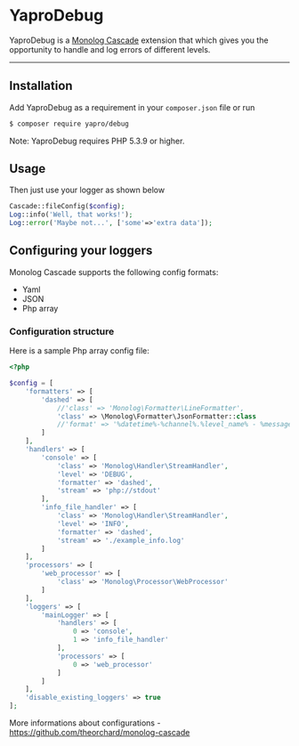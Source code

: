 YaproDebug
===============

YaproDebug is a [Monolog Cascade](https://github.com/theorchard/monolog-cascade) extension that which gives you the opportunity to handle and log errors of different levels.

------------


Installation
------------

Add YaproDebug as a requirement in your `composer.json` file or run
```sh
$ composer require yapro/debug
```

Note: YaproDebug requires PHP 5.3.9 or higher.

Usage
-----
Then just use your logger as shown below
```php
Cascade::fileConfig($config);
Log::info('Well, that works!');
Log::error('Maybe not...', ['some'=>'extra data']);
```

Configuring your loggers
------------------------
Monolog Cascade supports the following config formats:
 - Yaml
 - JSON
 - Php array

### Configuration structure

Here is a sample Php array config file:

```php
<?php

$config = [
    'formatters' => [
        'dashed' => [
            //'class' => 'Monolog\Formatter\LineFormatter',
            'class' => \Monolog\Formatter\JsonFormatter::class
            //'format' => '%datetime%-%channel%.%level_name% - %message%'
        ]
    ],
    'handlers' => [
        'console' => [
            'class' => 'Monolog\Handler\StreamHandler',
            'level' => 'DEBUG',
            'formatter' => 'dashed',
            'stream' => 'php://stdout'
        ],
        'info_file_handler' => [
            'class' => 'Monolog\Handler\StreamHandler',
            'level' => 'INFO',
            'formatter' => 'dashed',
            'stream' => './example_info.log'
        ]
    ],
    'processors' => [
        'web_processor' => [
            'class' => 'Monolog\Processor\WebProcessor'
        ]
    ],
    'loggers' => [
        'mainLogger' => [
            'handlers' => [
                0 => 'console',
                1 => 'info_file_handler'
            ],
            'processors' => [
                0 => 'web_processor'
            ]
        ]
    ],
    'disable_existing_loggers' => true
];
```

More informations about configurations - https://github.com/theorchard/monolog-cascade
